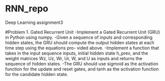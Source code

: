 # RNN_repo
Deep Learning assignment3


#Problem 1. Gated Recurrent Unit
-Implement a Gated Recurrent Unit (GRU) in Python using numpy.
-Given a sequence of inputs and corresponding hidden states, the GRU should compute the output hidden states at each time step using the equations pro- vided above.
-Implement a function that takes in the input sequence inputs, initial hidden state h_prev, and the weight matrices Wz, Uz, Wr, Ur, W, and U as inputs and returns the sequence of hidden states.
-The GRU should use sigmoid as the activation function for the update and reset gates, and tanh as the activation function for the candidate hidden state.

